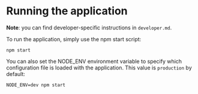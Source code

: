 # Running the application
**Note**: you can find developer-specific instructions in `developer.md`.

To run the application, simply use the npm start script:
```
npm start
```

You can also set the NODE_ENV environment variable to specify which configuration file is loaded with the application. This value is `production` by default:
```
NODE_ENV=dev npm start
```
